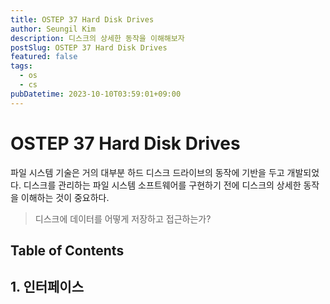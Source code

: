 ```yaml
---
title: OSTEP 37 Hard Disk Drives
author: Seungil Kim
description: 디스크의 상세한 동작을 이해해보자
postSlug: OSTEP 37 Hard Disk Drives
featured: false
tags:
  - os
  - cs
pubDatetime: 2023-10-10T03:59:01+09:00
---
```

# OSTEP 37 Hard Disk Drives

파일 시스템 기술은 거의 대부분 하드 디스크 드라이브의 동작에 기반을 두고 개발되었다. 디스크를 관리하는 파일 시스템 소프트웨어를 구현하기 전에 디스크의 상세한 동작을 이해하는 것이 중요하다.

> 디스크에 데이터를 어떻게 저장하고 접근하는가?

## Table of Contents

## 1. 인터페이스



